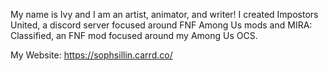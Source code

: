 My name is Ivy and I am an artist, animator, and writer! I created Impostors United, a discord server focused around FNF Among Us mods and MIRA: Classified, an FNF mod focused around my Among Us OCS.

My Website: https://sophsillin.carrd.co/
